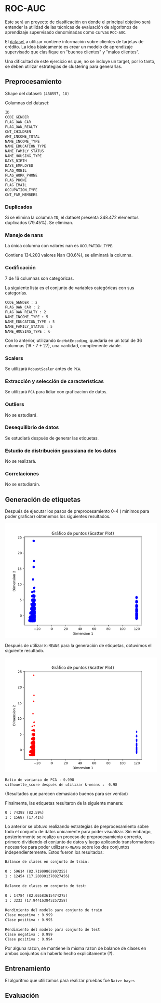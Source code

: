 # ROC-AUC

Este será un proyecto de clasificación en donde el principal objetivo será entender la utilidad de las técnicas de evaluación de algoritmos de aprendizaje supervisado denominadas como curvas `ROC-AUC`.

El [dataset](https://www.kaggle.com/datasets/rikdifos/credit-card-approval-prediction/discussion/119320) a utilizar contiene información sobre clientes de tarjetas de crédito. La idea básicamente es crear un modelo de aprendizaje supervisado que clasifique en "buenos clientes" y "malos clientes".

Una dificultad de este ejercicio es que, no se incluye un target, por lo tanto, se deben utilizar estrategias de clustering para generarlas.


## Preprocesamiento

Shape del dataset: `(438557, 18)`

Columnas del dataset:
```
ID
CODE_GENDER
FLAG_OWN_CAR
FLAG_OWN_REALTY
CNT_CHILDREN
AMT_INCOME_TOTAL
NAME_INCOME_TYPE
NAME_EDUCATION_TYPE
NAME_FAMILY_STATUS
NAME_HOUSING_TYPE
DAYS_BIRTH
DAYS_EMPLOYED
FLAG_MOBIL
FLAG_WORK_PHONE
FLAG_PHONE
FLAG_EMAIL
OCCUPATION_TYPE
CNT_FAM_MEMBERS
```


### Duplicados 

Si se elimina la columna `ID`, el dataset presenta 348.472 elementos duplicados (79.45%). Se eliminan.



### Manejo de nans

La única columna con valores nan es `OCCUPATION_TYPE`.

Contiene 134.203 valores Nan (30.6%), se eliminará la columna.

### Codificación

7 de 16 columnas son categóricas.

La siguiente lista es el conjunto de variables categóricas con sus categorías.

```
CODE_GENDER : 2
FLAG_OWN_CAR : 2
FLAG_OWN_REALTY : 2
NAME_INCOME_TYPE : 5
NAME_EDUCATION_TYPE : 5
NAME_FAMILY_STATUS : 5
NAME_HOUSING_TYPE : 6

```

Con lo anterior, utilizando `OneHotEncoding`, quedaría en un total de 36 columnas (16 - 7 + 27), una cantidad, complemente viable.

### Scalers

Se utilizará `RobustScaler` antes de `PCA`.

### Extracción y selección de características

Se utilizará `PCA` para lidiar con graficacion de datos.

### Outliers

No se estudiará.

### Desequilibrio de datos

Se estudiará después de generar las etiquetas.

### Estudio de distribución gaussiana de los datos

No se realizará.

### Correlaciones

No se estudiarán.

## Generación de etiquetas

Después de ejecutar los pasos de preprocesamiento 0-4 ( mínimos para poder graficar) obtenemos los siguientes resultados.

![Image](./images/1.png)

Después de utilizar `K-MEANS` para la generación de etiquetas, obtuvimos el siguiente resultado.

![Image](./images/2.png)

```
Ratio de varianza de PCA : 0.998
silhouette_score después de utilizar k-means :  0.98
```
(Resultados que parecen demasiado buenos para ser verdad)

Finalmente, las etiquetas resultaron de la siguiente manera:

```
0 : 74398 (82.59%)
1 : 15687 (17.41%)
```

Lo anterior se obtuvo realizando estrategias de preprocesamiento sobre todo el conjunto de datos unicamente para poder visualizar. Sin embargo, posteriormente se realizo un proceso de preprocesamiento correcto, primero dividiendo el conjunto de datos y luego aplicando transformadores necesarios para poder utilizar `K-MEANS` sobre los dos conjuntos independientemente.  Estos fueron los resultados:


```
Balance de clases en conjunto de train:

0 : 59614 (82.71909862907255)
1 : 12454 (17.280901370927456)

Balance de clases en conjunto de test:

0 : 14784 (82.05583615474275)
1 : 3233 (17.944163845257258)

Rendimiento del modelo para conjunto de train
Clase negativa : 0.999
Clase positiva : 0.995

Rendimiento del modelo para conjunto de test
Clase negativa : 0.999
Clase positiva : 0.994
```

Por alguna razon, se mantiene la misma razon de balance de clases en ambos conjuntos sin haberlo hecho explicitamente (?).



## Entrenamiento

El algoritmo que utilizamos para realizar pruebas fue `Naive bayes`

## Evaluación

